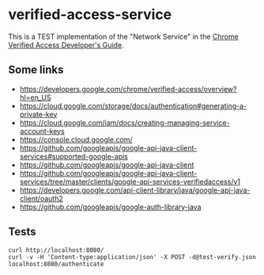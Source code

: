 # verified-access-service

This is a TEST implementation of the "Network Service" in the
[Chrome Verified Access Developer's Guide](https://developers.google.com/chrome/verified-access/developer-guide).

## Some links
- https://developers.google.com/chrome/verified-access/overview?hl=en_US
- https://cloud.google.com/storage/docs/authentication#generating-a-private-key
- https://cloud.google.com/iam/docs/creating-managing-service-account-keys
- https://console.cloud.google.com/
- https://github.com/googleapis/google-api-java-client-services#supported-google-apis
- https://github.com/googleapis/google-api-java-client
- https://github.com/googleapis/google-api-java-client-services/tree/master/clients/google-api-services-verifiedaccess/v1
- https://developers.google.com/api-client-library/java/google-api-java-client/oauth2
- https://github.com/googleapis/google-auth-library-java

## Tests

```
curl http://localhost:8080/
curl -v -H 'Content-type:application/json' -X POST -d@test-verify.json localhost:8080/authenticate
```
